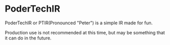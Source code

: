 # PoderTechIR
PoderTechIR or PTIR(Pronounced "Peter") is a simple IR made for fun.

Production use is not recommended at this time, but may be something that it can do in the future.